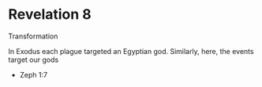 # Revelation 8

Transformation

In Exodus each plague targeted an Egyptian god. 
Similarly, here, the events target our gods 
- Zeph 1:7




